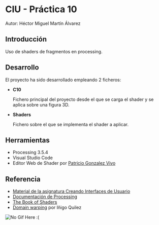 # CIU - Práctica 10

Autor: Héctor Miguel Martín Álvarez

## Introducción

Uso de shaders de fragmentos en processing.

## Desarrollo

El proyecto ha sido desarrollado empleando 2 ficheros: 
  - <b>C10</b> </br><p>Fichero principal del proyecto desde el que se carga el shader y se aplica sobre una figura 3D.</p>
  - <b>Shaders</b> </br><p>Fichero sobre el que se implementa el shader a aplicar.</p>

## Herramientas
  - Processing 3.5.4
  - Visual Studio Code
  - Editor Web de Shader por [Patricio Gonzalez Vivo](https://github.com/patriciogonzalezvivo)
## Referencia
  - [Material de la asignatura Creando Interfaces de Usuario](https://github.com/otsedom/otsedom.github.io)
  - [Documentación de Processing](https://processing.org/reference) 
  - [The Book of Shaders](https://thebookofshaders.com/?lan=es)
  - [Domain warping](https://iquilezles.org/articles/warp/) por Iñigo Quilez

![No Gif Here :(]()
